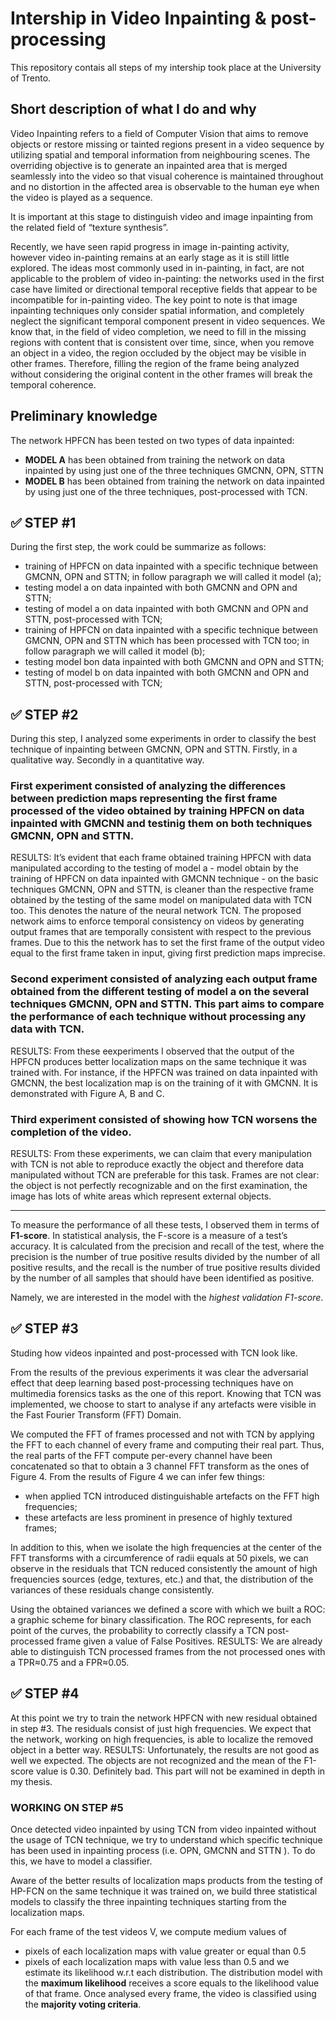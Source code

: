 # Intership in Video Inpainting &amp; post-processing

This repository contais all steps of my intership took place at the University of Trento. 

## Short description of what I do and why

Video Inpainting refers to a field of Computer Vision that aims to remove objects or restore missing or tainted regions present in a video sequence by utilizing spatial and temporal information from neighbouring scenes. The overriding objective is to generate an inpainted area that is merged seamlessly into the video so that visual coherence is maintained throughout and no distortion in the affected area is observable to the human eye when the video is played as a sequence.

It is important at this stage to distinguish video and image inpainting from the related field of “texture synthesis”.

Recently, we have seen rapid progress in image in-painting activity, however video in-painting remains at an early stage as it is still little explored.
The ideas most commonly used in in-painting, in fact, are not applicable to the problem of video in-painting: the networks used in the first case have limited or directional temporal receptive fields that appear to be incompatible for in-painting video. 
The key point to note is that image inpainting techniques only consider spatial information, and completely neglect the significant temporal component present in video sequences. We know that, in the field of video completion, we need to fill in the missing regions with content that is consistent over time, since, when you remove an object in a video, the region occluded by the object may be visible in other frames. Therefore, filling the region of the frame being analyzed without considering the original content in the other frames will break the temporal coherence.

## Preliminary knowledge

The network HPFCN has been tested on two types of data inpainted: 
* **MODEL A** has been obtained from training the network on data inpainted by using just one of the three techniques GMCNN, OPN, STTN
* **MODEL B** has been obtained from training the network on data inpainted by using just one of the three techniques, post-processed with TCN.


## ✅ STEP #1

During the first step, the work could be summarize as follows:
* training of HPFCN on data inpainted with a specific technique between GMCNN, OPN and STTN; in follow paragraph we will called it model (a);
* testing model a on data inpainted with both GMCNN and OPN and STTN;
* testing of model a on data inpainted with both GMCNN and OPN and STTN, post-processed with TCN;
* training of HPFCN on data inpainted with a specific technique between GMCNN, OPN and STTN which has been processed with TCN too; in follow paragraph we will called it model (b);
* testing model bon data inpainted with both GMCNN and OPN and STTN;
* testing of model b on data inpainted with both GMCNN and OPN and STTN, post-processed with TCN;

## ✅ STEP #2

During this step, I analyzed some experiments in order to classify the best technique of inpainting between GMCNN, OPN and STTN. Firstly, in a qualitative way. Secondly in a quantitative way.

### First experiment consisted of analyzing the differences between prediction maps representing the first frame processed of the video obtained by training HPFCN on data inpainted with GMCNN and testinig them on both techniques GMCNN, OPN and STTN. 
   RESULTS: It’s evident that each frame obtained training HPFCN with data manipulated according to the testing of model a - model obtain by the training of HPFCN on data inpainted with GMCNN technique - on the basic techniques GMCNN, OPN and STTN, is cleaner than the respective frame obtained by the testing of the same model on manipulated data with TCN too. 
  This denotes the nature of the neural network TCN. The proposed network aims to enforce temporal consistency on videos by generating output frames that are temporally consistent with respect to the previous frames. Due to this the network has to set the first frame of the output video equal to the first frame taken in input, giving first prediction maps imprecise.
  
### Second experiment consisted of analyzing each output frame obtained from the different testing of model a on the several techniques GMCNN, OPN and STTN. This part aims to compare the performance of each technique without processing any data with TCN.
  RESULTS: From these eexperiments I observed that the output of the HPFCN produces better localization maps on the same technique it was trained with. For instance, if the HPFCN was trained on data inpainted with GMCNN, the best localization map is on the training of it with GMCNN. It is demonstrated with Figure A, B and C.

### Third experiment consisted of showing how TCN worsens the completion of the video.
  RESULTS: From these experiments, we can claim that every manipulation with TCN is not able to reproduce exactly the object and therefore data manipulated without TCN are preferable for this task.
Frames are not clear: the object is not perfectly recognizable and on the first examination, the image has lots of white areas which represent external objects.

-----------------------------

To measure the performance of all these tests, I observed them in terms of **F1-score**.
In statistical analysis, the F-score is a measure of a test’s accuracy. It is calculated from the precision and recall of the test, where the precision is the number of true positive results divided by the number of all positive results, and the recall is the number of true positive results divided by the number of all samples that should have been identified as positive. 

Namely, we are interested in the model with the _highest validation F1-score_.

## ✅ STEP #3

Studing how videos inpainted and post-processed with TCN look like.

From the results of the previous experiments it was clear the adversarial effect that deep learning based post-processing techniques have on multimedia forensics tasks as the one of this report. Knowing that TCN was implemented, we choose to start to analyse if any artefacts were visible in the Fast Fourier Transform (FFT) Domain.

We computed the FFT of frames processed and not with TCN by applying the FFT to each channel of every frame and computing their real part. Thus, the real parts of the FFT compute per-every channel have been concatenated so that to obtain a 3 channel FFT transform as the ones of Figure 4. From the results of Figure 4 we can infer few things:
* when applied TCN introduced distinguishable artefacts on the FFT high frequencies;
* these artefacts are less prominent in presence of highly textured frames;

In addition to this, when we isolate the high frequencies at the center of the FFT transforms with a circumference of radii equals at 50 pixels, we can observe in the residuals that TCN reduced consistently the amount of high frequencies sources (edge, textures, etc.) and that, the distribution of the variances of these residuals change consistently. 

Using the obtained variances we defined a score with which we built a ROC: a graphic scheme for binary classification. The ROC represents, for each point of the curves, the probability to correctly classify a TCN post-processed frame given a value of False Positives. 
  RESULTS: We are already able to distinguish TCN processed frames from the not processed ones with a TPR≈0.75 and a FPR≈0.05. 


## ✅ STEP #4

At this point we try to train the network HPFCN with new residual obtained in step #3. The residuals consist of just high frequencies. We expect that the network, working on high frequencies, is able to localize the removed object in a better way. 
   RESULTS: Unfortunately, the results are not good as well we expected. The objects are not recognized and the mean of the F1-score value is 0.30. Definitely bad. This part will not be examined in depth in my thesis.


### WORKING ON STEP #5

Once detected video inpainted by using TCN from video inpainted without the usage of TCN technique, we try to understand which specific technique has been used in inpainting process (i.e. OPN, GMCNN and STTN ). To do this, we have to model a classifier.

Aware of the better results of localization maps products from the testing of HP-FCN on the same technique it was trained on, we build three statistical models to classify the three inpainting techniques starting from the localization maps. 

For each frame of the test videos V, we compute medium values of
* pixels of each localization maps with value greater or equal than 0.5
* pixels of each localization maps with value less than 0.5
and we estimate its likelihood w.r.t each distribution.
The distribution model with the **maximum likelihood** receives a score equals to the likelihood value of that frame. Once analysed every frame, the video is classified using the **majority voting criteria**. 

